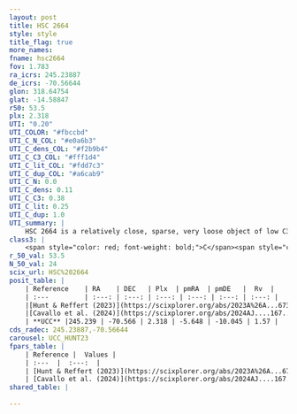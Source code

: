 ```yaml
---
layout: post
title: HSC 2664
style: style
title_flag: true
more_names: 
fname: hsc2664
fov: 1.783
ra_icrs: 245.23887
de_icrs: -70.56644
glon: 318.64754
glat: -14.58847
r50: 53.5
plx: 2.318
UTI: "0.20"
UTI_COLOR: "#fbccbd"
UTI_C_N_COL: "#e0a6b3"
UTI_C_dens_COL: "#f2b9b4"
UTI_C_C3_COL: "#fff1d4"
UTI_C_lit_COL: "#fdd7c3"
UTI_C_dup_COL: "#a6cab9"
UTI_C_N: 0.0
UTI_C_dens: 0.11
UTI_C_C3: 0.38
UTI_C_lit: 0.25
UTI_C_dup: 1.0
UTI_summary: |
    HSC 2664 is a relatively close, sparse, very loose object of low C3 quality. It was recently reported in the literature.<br><br><span style="color: #99180f; font-weight: bold;">Warning: </span>contains less than 25 stars with <i>P>0.5</i> estimated.
class3: |
    <span style="color: red; font-weight: bold;">C</span><span style="color: #FFC300; font-weight: bold;">B</span>
r_50_val: 53.5
N_50_val: 24
scix_url: HSC%202664
posit_table: |
    | Reference    | RA    | DEC   | Plx  | pmRA  | pmDE   |  Rv  |
    | :---         | :---: | :---: | :---: | :---: | :---: | :---: |
    |[Hunt & Reffert (2023)](https://scixplorer.org/abs/2023A%26A...673A.114H) | 244.598 | -71.666 | 2.302 | -5.506 | -9.858 | 3.558 |
    |[Cavallo et al. (2024)](https://scixplorer.org/abs/2024AJ....167...12C) | 245.637 | -70.646 | 2.304 | -- | -- | -- |
    | **UCC** |245.239 | -70.566 | 2.318 | -5.648 | -10.045 | 1.57 | 
cds_radec: 245.23887,-70.56644
carousel: UCC_HUNT23
fpars_table: |
    | Reference |  Values |
    | :---  |  :---:  |
    | [Hunt & Reffert (2023)](https://scixplorer.org/abs/2023A%26A...673A.114H) | `AV50=0.073, diffAV50=0.38, MOD50=8.132, logAge50=7.988` |
    | [Cavallo et al. (2024)](https://scixplorer.org/abs/2024AJ....167...12C) | `AV50=0.82, dMod50=8.25, logAge50=7.6, [Fe/H]50=-0.45` |
shared_table: |
    
---
```

